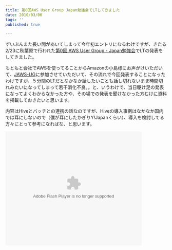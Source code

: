 ```yaml
---
title: 第0回AWS User Group Japan勉強会でLTしてきました
date: 2010/03/06
tags: ''
published: true

---
```


<p>ずいぶんまた長い間があいてしまって今年初エントリになるわけですが、きたる2/23に秋葉原で行われた<a href="http://atnd.org/events/3102">第0回 AWS User Group - Japan勉強会</a>でLTの発表をしてきました。</p>

<p>もともと会社でAWSを使ってることからAmazonの小島様にお声がけいただいて、<a href="http://jaws-ug.jp/">JAWS-UG</a>に参加させていただいて、その流れで今回発表することになったわけですが、５分間のLTだとなかなか話したいことも話し切れないまま時間切れみたいになってしまって若干消化不良。。と、いうわけで、当日駆け足の発表になってよくわからなかった方や、その場での発表を聞けなかった方むけに資料を掲載しておきたいと思います。</p>

<p>内容はHiveとバッチとの連携の話なのですが、Hiveの導入事例はなかなか国内では耳にしないので（僕が耳にしたかぎりY!Japanくらい）、導入を検討してる方々にとって参考になればな、と思います。</p>

<div>
<object width="425" height="355"><param name="movie" value="http://static.slidesharecdn.com/swf/ssplayer2.swf?doc=jaws-lt-2010-02-23-100226030120-phpapp01&stripped_title=jaws-lt-2010-02-23" /><param name="allowFullScreen" value="true"/><param name="allowScriptAccess" value="always"/><embed src="http://static.slidesharecdn.com/swf/ssplayer2.swf?doc=jaws-lt-2010-02-23-100226030120-phpapp01&stripped_title=jaws-lt-2010-02-23" type="application/x-shockwave-flash" allowscriptaccess="always" allowfullscreen="true" width="425" height="355"></embed></object>
</div>


